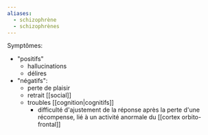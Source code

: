 ```yaml
---
aliases:
  - schizophrène
  - schizophrènes
---
```



Symptômes:

- "positifs"
	- hallucinations
	- délires
- "négatifs":
	- perte de plaisir
	- retrait [[social]] 
	- troubles [[cognition|cognitifs]]
		- difficulté d'ajustement de la réponse après la perte d'une récompense, lié à un activité anormale du [[cortex orbito-frontal]] 
	